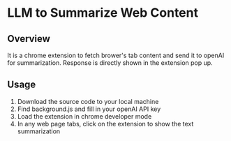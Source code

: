 # LLM to Summarize Web Content

## Overview
It is a chrome extension to fetch brower's tab content and send it to openAI for summarization. Response is directly shown in the extension pop up.

## Usage
1. Download the source code to your local machine
2. Find background.js and fill in your openAI API key
3. Load the extension in chrome developer mode
4. In any web page tabs, click on the extension to show the text summarization